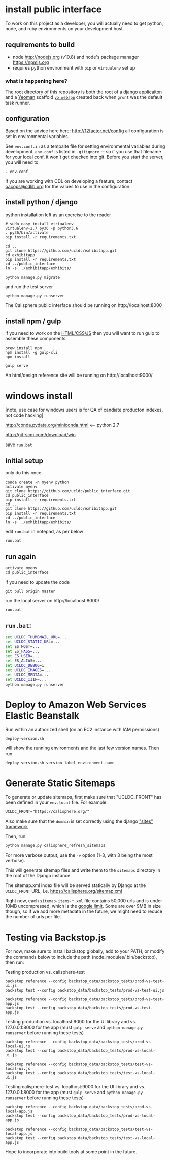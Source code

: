 # install public interface

To work on this project as a developer, you will actually need to
get python, node, and ruby environments on your development host.

## requirements to build

 * node http://nodejs.org (v10.8) and node's package manager https://npmjs.org
 * requires python environment with `pip` or `virtualenv` set up

### what is happening here?

The root directory of this repository is both the root of a [django applicaiton](https://www.djangoproject.com) and a [Yeoman](http://yeoman.io) scaffold [`yo webapp`](https://github.com/yeoman/generator-webapp#readme) created back when `grunt` was the default task runner.

## configuration 

Based on the advice here here: http://12factor.net/config all configuration is set in environmental variables.

See `env.conf.in` as a tempalte file for setting environmental variables during development.  `env.conf` is listed in `.gitignore` -- so if you use that filename for your local conf, it won't get checked into git.  Before you start the server, you will need to
```
. env.conf
```

If you are working with CDL on developing a feature, contact oacops@cdlib.org for the values to use in the configuration.

## install python / django

python installation left as an exercise to the reader

```
# sudo easy_install virtualenv
virtualenv-2.7 py36 -p python3.6
. py36/bin/activate
pip install -r requirements.txt

cd ..
git clone https://github.com/ucldc/exhibitapp.git
cd exhibitapp
pip install -r requirements.txt
cd ../public_interface
ln -s ../exhibitapp/exhibits/

python manage.py migrate
```

and run the test server

```
python manage.py runserver
```

The Calisphere public interface should be running on http://localhost:8000

## install npm / gulp

if you need to work on the [HTML/CSS/JS](https://github.com/ucldc/public_interface/blob/master/app/ReadMe.md) then you will want to run gulp to assemble these components.

```
brew install npm
npm install -g gulp-cli
npm install
```

```
gulp serve
```

An html/design reference site will be running on http://localhost:9000/ 

# windows install

[note, use case for windows users is for QA of candiate producton indexes, not code hacking]

http://conda.pydata.org/miniconda.html  <-- python 2.7

http://git-scm.com/download/win

save `run.bat`

## initial setup
only do this once
```dos
conda create -n myenv python
activate myenv
git clone https://github.com/ucldc/public_interface.git
cd public_interface
pip install -r requirements.txt
cd ..
git clone https://github.com/ucldc/exhibitapp.git
pip install -r requirements.txt
cd ../public_interface
ln -s ../exhibitapp/exhibits/
```
edit `run.bat` in notepad, as per below
```
run.bat
```

## run again

```dos
activate myenv
cd public_interface
```
if you need to update the code

```
git pull origin master
```
run the local server on http://localhost:8000/
```
run.bat
```

## `run.bat`:
```bat
set UCLDC_THUMBNAIL_URL=...
set UCLDC_STATIC_URL=...
set ES_HOST=...
set ES_PASS=...
set ES_USER=...
set ES_ALIAS=...
set UCLDC_DEBUG=1
set UCLDC_IMAGES=...
set UCLDC_MEDIA=...
set UCLDC_IIIF=...
python manage.py runserver
```

# Deploy to Amazon Web Services Elastic Beanstalk
Run within an authorized shell (on an EC2 instance with IAM permissions)

```
deploy-version.sh
```
will show the running environments and the last few version names.  Then run

```
deploy-version.sh version-label environment-name
```

# Generate Static Sitemaps
To generate or update sitemaps, first make sure that "UCLDC_FRONT" has been defined in your `env.local` file. For example:

```
UCLDC_FRONT="https://calisphere.org/"
```

Also make sure that the `domain` is set correctly using the django ["sites" framework](https://docs.djangoproject.com/en/1.10/ref/contrib/sites/)
 
Then, run:

```
python manage.py calisphere_refresh_sitemaps
```
For more verbose output, use the `-v` option (1-3, with 3 being the most verbose).

This will generate sitemap files and write them to the `sitemaps` directory in the root of the Django instance. 

The sitemap.xml index file will be served statically by Django at the `UCLDC_FRONT` URL, i.e. https://calisphere.org/sitemap.xml

Right now, each `sitemap-items-*.xml` file contains 50,000 urls and is under 10MB uncompressed, which is the [google limit](https://support.google.com/webmasters/answer/183668?hl=en&ref_topic=4581190). Some are over 9MB in size though, so if we add more metadata in the future, we might need to reduce the number of urls per file.

# Testing via Backstop.js

For now, make sure to install backstop globally, add to your PATH, or modify the commands below to include the path (node_modules/.bin/backstop), then run: 

Testing production vs. calisphere-test 
```
backstop reference --config backstop_data/backstop_tests/prod-vs-test-ui.js
backstop test --config backstop_data/backstop_tests/prod-vs-test-ui.js

backstop reference --config backstop_data/backstop_tests/prod-vs-test-app.js
backstop test --config backstop_data/backstop_tests/prod-vs-test-app.js
```

Testing production vs. localhost:9000 for the UI library and vs. 127.0.0.1:8000 for the app
(must `gulp serve` and `python manage.py runserver` before running these tests)
```
backstop reference --config backstop_data/backstop_tests/prod-vs-local-ui.js
backstop test --config backstop_data/backstop_tests/prod-vs-local-ui.js

backstop reference --config backstop_data/backstop_tests/test-vs-local-ui.js
backstop test --config backstop_data/backstop_tests/test-vs-local-ui.js
```

Testing calisphere-test vs. localhost:9000 for the UI library and vs. 127.0.0.1:8000 for the app
(must `gulp serve` and `python manage.py runserver` before running these tests)
```
backstop reference --config backstop_data/backstop_tests/prod-vs-local-app.js
backstop test --config backstop_data/backstop_tests/prod-vs-local-app.js

backstop reference --config backstop_data/backstop_tests/test-vs-local-app.js
backstop test --config backstop_data/backstop_tests/test-vs-local-app.js
```

Hope to incorporate into build tools at some point in the future. 
